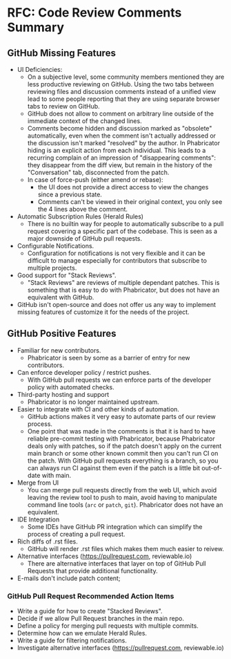 # RFC: Code Review Comments Summary

## GitHub Missing Features

* UI Deficiencies: 
   * On a subjective level, some community members mentioned they are less
      productive reviewing on GitHub. Using the two tabs between reviewing files
      and discussion comments instead of a unified view lead to some people
      reporting that they are using separate browser tabs to review on GitHub.
   * GitHub does not allow to comment on arbitrary line outside of the
      immediate context of the changed lines.
   * Comments become hidden and discussion marked as "obsolete"
      automatically, even when the comment isn't actually addressed or
      the discussion isn't marked "resolved" by the author. In Phabricator
      hiding is an explicit action from each individual.
      This leads to a recurring complain of an impression of "disappearing
      comments": they disappear from the diff view, but remain in the
      history of the "Conversation" tab, disconnected from the patch.
   * In case of force-push (either amend or rebase):
     * the UI does not provide a direct access to view the changes since a
        previous state.
     * Comments can't be viewed in their original context, you only see the
        4 lines above the comment.
* Automatic Subscription Rules (Herald Rules)
  * There is no builtin way for people to automatically subscribe to a pull request covering
    a specific part of the codebase.  This is seen as a major downside of GitHub pull requests.
* Configurable Notifications.
  * Configuration for notifications is not very flexible and it can be difficult to manage especially
     for contributors that subscribe to multiple projects.
* Good support for "Stack Reviews".
  * "Stack Reviews" are reviews of multiple dependant patches.  This is something that is easy to do
     with Phabricator, but does not have an equivalent with GitHub.
* GitHub isn't open-source and does not offer us any way to implement missing features of customize it for the needs of the project.
## GitHub Positive Features

* Familiar for new contributors.
  * Phabricator is seen by some as a barrier of entry for new contributors.
* Can enforce developer policy / restrict pushes.
  * With GitHub pull requests we can enforce parts of the developer policy with automated checks.
* Third-party hosting and support
  * Phabricator is no longer maintained upstream.
* Easier to integrate with CI and other kinds of automation.
  * GitHub actions makes it very easy to automate parts of our review process.
  * One point that was made in the comments is that it is hard to have reliable pre-commit testing with Phabricator,
    because Phabricator deals only with patches, so if the patch doesn't apply on the current main branch or some
    other known commit then you can't run CI on the patch.  With GitHub pull requests everything is a branch, so
    you can always run CI against them even if the patch is a little bit out-of-date with main.
* Merge from UI
  * You can merge pull requests directly from the web UI, which avoid leaving the review tool
     to push to main, avoid having to manipulate command line tools (`arc` or `patch`, `git`).
     Phabricator does not have an equivalent.
* IDE Integration
  * Some IDEs have GitHub PR integration which can simplify the process of creating a pull request.
* Rich diffs of .rst files.
  * GitHub will render .rst files which makes them much easier to reivew.
* Alternative interfaces  (https://pullrequest.com, reviewable.io)
  * There are alternative interfaces that layer on top of GitHub Pull Requests that provide additional
    functionality.
* E-mails don't include patch content; 
### GitHub Pull Request Recommended Action Items

* Write a guide for how to create "Stacked Reviews".
* Decide if we allow Pull Request branches in the main repo.
* Define a policy for merging pull requests with multiple commits.
* Determine how can we emulate Herald Rules.
* Write a guide for filtering notifications.
* Investigate alternative interfaces (https://pullrequest.com, reviewable.io)
